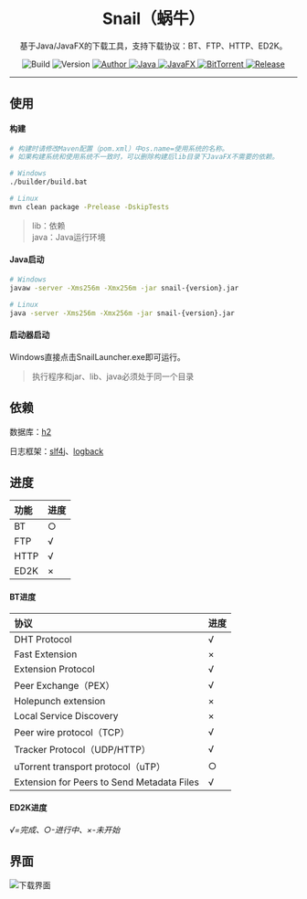 <h1 align="center">Snail（蜗牛）</h1>

<p align="center">
基于Java/JavaFX的下载工具，支持下载协议：BT、FTP、HTTP、ED2K。
</p>

<p align="center">
	<a>
		<img alt="Build" src="https://img.shields.io/badge/Build-passing-success.svg?style=flat-square" />
	</a>
	<a>
		<img alt="Version" src="https://img.shields.io/badge/Version-1.1.0-blue.svg?style=flat-square" />
	</a>
	<a target="_blank" href="https://www.acgist.com">
		<img alt="Author" src="https://img.shields.io/badge/Author-acgist-red.svg?style=flat-square" />
	</a>
	<a target="_blank" href="https://openjdk.java.net/">
		<img alt="Java" src="https://img.shields.io/badge/Java-11-yellow.svg?style=flat-square" />
	</a>
	<a target="_blank" href="https://openjfx.io/">
		<img alt="JavaFX" src="https://img.shields.io/badge/JavaFX-11-green.svg?style=flat-square" />
	</a>
	<a target="_blank" href="https://www.bittorrent.org/beps/bep_0000.html">
		<img alt="BitTorrent" src="https://img.shields.io/badge/BitTorrent-BEP-orange.svg?style=flat-square" />
	</a>
	<a target="_blank" href="https://gitee.com/acgist/snail/releases/v1.0.2">
		<img alt="Release" src="https://img.shields.io/badge/Release-1.0.2-blueviolet.svg?style=flat-square" />
	</a>
</p>

----

## 使用

#### 构建

```bash
# 构建时请修改Maven配置（pom.xml）中os.name=使用系统的名称。
# 如果构建系统和使用系统不一致时，可以删除构建后lib目录下JavaFX不需要的依赖。

# Windows
./builder/build.bat

# Linux
mvn clean package -Prelease -DskipTests
```

> lib：依赖  
> java：Java运行环境

#### Java启动

```bash
# Windows
javaw -server -Xms256m -Xmx256m -jar snail-{version}.jar

# Linux
java -server -Xms256m -Xmx256m -jar snail-{version}.jar
```

#### 启动器启动

Windows直接点击SnailLauncher.exe即可运行。

> 执行程序和jar、lib、java必须处于同一个目录

## 依赖

数据库：[h2](http://www.h2database.com)

日志框架：[slf4j](https://www.slf4j.org/)、[logback](https://logback.qos.ch/)

## 进度

|功能|进度|
|:-|:-|
|BT|○|
|FTP|√|
|HTTP|√|
|ED2K|×|

#### BT进度

|协议|进度|
|:-|:-|
|DHT Protocol|√|
|Fast Extension|×|
|Extension Protocol|√|
|Peer Exchange（PEX）|√|
|Holepunch extension|×|
|Local Service Discovery|×|
|Peer wire protocol（TCP）|√|
|Tracker Protocol（UDP/HTTP）|√|
|uTorrent transport protocol（uTP）|○|
|Extension for Peers to Send Metadata Files|√|

#### ED2K进度

*√=完成、○-进行中、×-未开始*

## 界面
![下载界面](http://files.git.oschina.net/group1/M00/07/B8/PaAvDFzd9lCAUSXEAAB8UcH2axw194.png "下载界面")